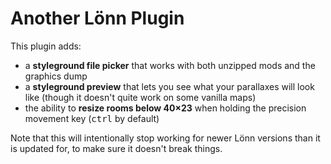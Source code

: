 # Another Lönn Plugin

This plugin adds:
- a **styleground file picker** that works with both unzipped mods and the graphics dump
- a **styleground preview** that lets you see what your parallaxes will look like (though it doesn't quite work on some vanilla maps)
- the ability to **resize rooms below 40×23** when holding the precision movement key (<kbd>ctrl</kbd> by default)

Note that this will intentionally stop working for newer Lönn versions than it is updated for, to make sure it doesn't break things.
